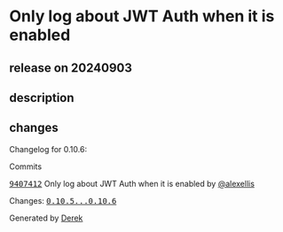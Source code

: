 #  Only log about JWT Auth when it is enabled

## release on 20240903
## description
## changes
Changelog for 0.10.6:

Commits  

<a class="commit-link" data-hovercard-type="commit" data-hovercard-url="https://github.com/openfaas/of-watchdog/commit/9407412905b73904d893ee85a4db9d172d8577eb/hovercard" href="https://github.com/openfaas/of-watchdog/commit/9407412905b73904d893ee85a4db9d172d8577eb"><tt>9407412</tt></a> Only log about JWT Auth when it is enabled by <a class="user-mention notranslate" data-hovercard-type="user" data-hovercard-url="/users/alexellis/hovercard" data-octo-click="hovercard-link-click" data-octo-dimensions="link_type:self" href="https://github.com/alexellis">@alexellis</a>

Changes: <a class="commit-link" href="https://github.com/openfaas/of-watchdog/compare/0.10.5...0.10.6"><tt>0.10.5...0.10.6</tt></a>

Generated by <a href="https://github.com/alexellis/derek/">Derek</a>

